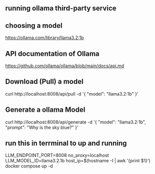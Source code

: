    ## running ollama third-party service


   ## choosing a model
   https://ollama.com/library/llama3.2:1b

   ## API documentation of Ollama
   https://github.com/ollama/ollama/blob/main/docs/api.md

   ## Download  (Pull) a model 
   curl http://localhost:8008/api/pull -d '{
  "model": "llama3.2:1b"
}'

## Generate a ollama Model
curl http://localhost:8008/api/generate -d '{
  "model": "llama3.2:1b",
  "prompt": "Why is the sky blue?"
}'

  
## run this in terrminal to up and running
 LLM_ENDPOINT_PORT=8008 no_proxy=localhost LLM_MODEL_ID=llama3.2.1b host_ip=$(hostname -I | awk '{print $1}') docker compose up -d